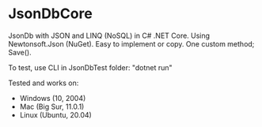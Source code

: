 # JsonDbCore
JsonDb with JSON and LINQ (NoSQL) in C# .NET Core. Using Newtonsoft.Json (NuGet). Easy to implement or copy. One custom method; Save().

To test, use CLI in JsonDbTest folder: "dotnet run"

Tested and works on:
- Windows (10, 2004)
- Mac (Big Sur, 11.0.1)
- Linux (Ubuntu, 20.04)
